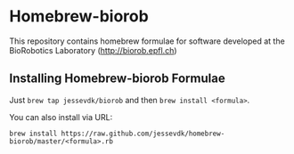 Homebrew-biorob
============
This repository contains homebrew formulae for software developed at the
BioRobotics Laboratory (http://biorob.epfl.ch)

Installing Homebrew-biorob Formulae
--------------------------------
Just `brew tap jessevdk/biorob` and then `brew install <formula>`.

You can also install via URL:

```
brew install https://raw.github.com/jessevdk/homebrew-biorob/master/<formula>.rb
```